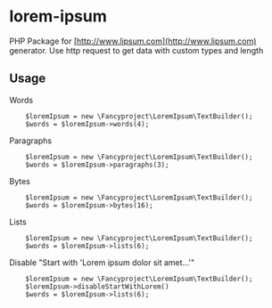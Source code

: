 # lorem-ipsum
PHP Package for [http://www.lipsum.com](http://www.lipsum.com) generator.
Use http request to get data with custom types and length 

Usage
-----

Words
```
    $loremIpsum = new \Fancyproject\LoremIpsum\TextBuilder();
    $words = $loremIpsum->words(4);
```

Paragraphs
```
    $loremIpsum = new \Fancyproject\LoremIpsum\TextBuilder();
    $words = $loremIpsum->paragraphs(3);
```

Bytes
```
    $loremIpsum = new \Fancyproject\LoremIpsum\TextBuilder();
    $words = $loremIpsum->bytes(16);
```

Lists
```
    $loremIpsum = new \Fancyproject\LoremIpsum\TextBuilder();
    $words = $loremIpsum->lists(6);
```

Disable "Start with 'Lorem ipsum dolor sit amet...'"
```
    $loremIpsum = new \Fancyproject\LoremIpsum\TextBuilder();
    $loremIpsum->disableStartWithLorem()
    $words = $loremIpsum->lists(6);
```